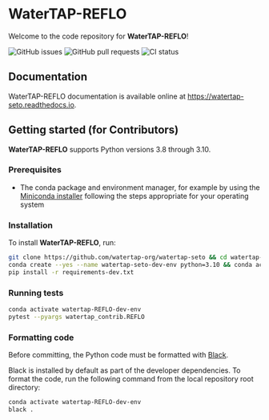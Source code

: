 # WaterTAP-REFLO

Welcome to the code repository for **WaterTAP-REFLO**!

![GitHub issues](https://img.shields.io/github/issues/watertap-org/watertap-seto)
![GitHub pull requests](https://img.shields.io/github/issues-pr/watertap-org/watertap-seto)
![CI status](https://img.shields.io/github/workflow/status/watertap-org/watertap-seto/Checks)

## Documentation

WaterTAP-REFLO documentation is available online at <https://watertap-seto.readthedocs.io>.

## Getting started (for Contributors)

**WaterTAP-REFLO** supports Python versions 3.8 through 3.10.

### Prerequisites

- The conda package and environment manager, for example by using the [Miniconda installer](https://docs.conda.io/en/latest/miniconda.html#miniconda) following the steps appropriate for your operating system

### Installation

To install **WaterTAP-REFLO**, run:

```sh
git clone https://github.com/watertap-org/watertap-seto && cd watertap-seto
conda create --yes --name watertap-seto-dev-env python=3.10 && conda activate watertap-seto-dev-env
pip install -r requirements-dev.txt
```

### Running tests

```sh
conda activate watertap-REFLO-dev-env
pytest --pyargs watertap_contrib.REFLO
```

### Formatting code

Before committing, the Python code must be formatted with [Black](https://black.readthedocs.io).

Black is installed by default as part of the developer dependencies. To format the code, run the following command from the local repository root directory:

```sh
conda activate watertap-REFLO-dev-env
black .
```

